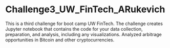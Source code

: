 # Challenge3_UW_FinTech_ARukevich
This is a third challenge for boot camp UW FinTech. The challenge creates Jupyter notebook that contains the code for your data collection, preparation, and analysis, including any visualizations. Analyzed arbitrage opportunities in Bitcoin and other cryptocurrencies.
